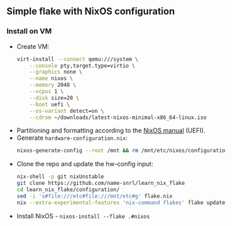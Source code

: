 ## Simple flake with NixOS configuration

### Install on VM

- Create VM:
  ```bash
  virt-install --connect qemu:///system \
      --console pty,target.type=virtio \
      --graphics none \
      --name nixos \
      --memory 2048 \
      --vcpus 1 \
      --disk size=20 \
      --boot uefi \
      --os-variant detect=on \
      --cdrom ~/downloads/latest-nixos-minimal-x86_64-linux.iso
  ```
- Partitioning and formatting according to the [NixOS
  manual](https://nixos.org/manual/nixos/stable/index.html#sec-installation-partitioning)
  (UEFI).
- Generate `hardware-configuration.nix`:
  ```bash
  nixos-generate-config --root /mnt && rm /mnt/etc/nixos/configuration.nix
  ```
- Clone the repo and update the hw-config input:
  ```bash
  nix-shell -p git nixUnstable
  git clone https://github.com/name-snrl/learn_nix_flake
  cd learn_nix_flake/configuration/
  sed -i 's#file:///etc#file:///mnt/etc#g' flake.nix
  nix --extra-experimental-features 'nix-command flakes' flake update
  ```
- Install NixOS - `nixos-install --flake .#nixos`

